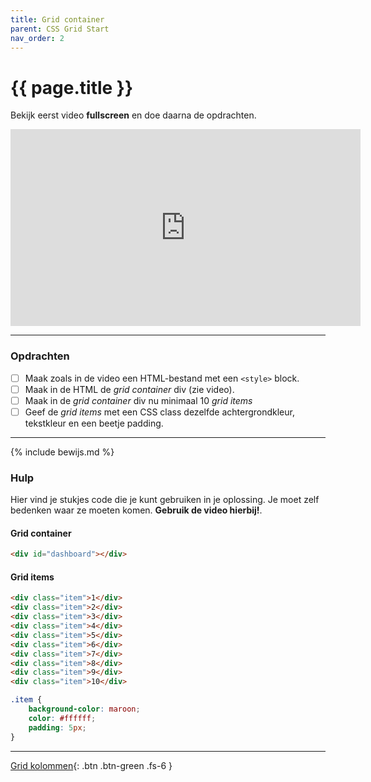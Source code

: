 ```yaml
---
title: Grid container
parent: CSS Grid Start
nav_order: 2
---
```


# {{ page.title }}

Bekijk eerst video **fullscreen** en doe daarna de opdrachten.

<iframe width="560" height="315" src="https://www.youtube.com/embed/HFY0uEb5XDY" frameborder="0" allow="accelerometer; autoplay; clipboard-write; encrypted-media; gyroscope; picture-in-picture" allowfullscreen></iframe>

---

### Opdrachten

- [ ] Maak zoals in de video een HTML-bestand met een `<style>` block.
- [ ] Maak in de HTML de *grid container* div (zie video).
- [ ] Maak in de *grid container* div nu minimaal 10 *grid items*
- [ ] Geef de *grid items* met een CSS class dezelfde achtergrondkleur, tekstkleur en een beetje padding.

---

{% include bewijs.md %}

### Hulp

Hier vind je stukjes code die je kunt gebruiken in je oplossing.
Je moet zelf bedenken waar ze moeten komen. **Gebruik de video hierbij!**.

#### Grid container

```html
<div id="dashboard"></div>
```

#### Grid items

```html
<div class="item">1</div>
<div class="item">2</div>
<div class="item">3</div>
<div class="item">4</div>
<div class="item">5</div>
<div class="item">6</div>
<div class="item">7</div>
<div class="item">8</div>
<div class="item">9</div>
<div class="item">10</div>
```

```css
.item {
    background-color: maroon;
    color: #ffffff;
    padding: 5px;
}
```

---

[Grid kolommen](3-grid-columns){: .btn .btn-green .fs-6 }


